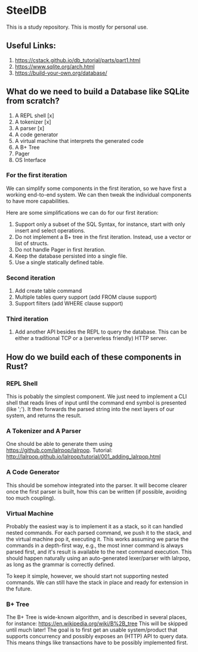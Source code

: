 # SteelDB

This is a study repository. This is mostly for personal use.

## Useful Links:
1. https://cstack.github.io/db_tutorial/parts/part1.html
2. https://www.sqlite.org/arch.html
3. https://build-your-own.org/database/


## What do we need to build a Database like SQLite from scratch?

1. A REPL shell [x]
3. A tokenizer [x]
4. A parser [x]
5. A code generator
6. A virtual machine that interprets the generated code
7. A B+ Tree
8. Pager
9. OS Interface


### For the first iteration
We can simplify some components in the first iteration, so we have first a working end-to-end system.
We can then tweak the individual components to have more capabilities.

Here are some simplifications we can do for our first iteration:

1. Support only a subset of the SQL Syntax, for instance, start with only insert and select operations.
2. Do not implement a B+ tree in the first iteration. Instead, use a vector or list of structs. 
3. Do not handle Pager in first iteration.
4. Keep the database persisted into a single file.
5. Use a single statically defined table.


### Second iteration
1. Add create table command
2. Multiple tables query support (add FROM clause support)
3. Support filters (add WHERE clause support)


### Third iteration
1. Add another API besides the REPL to query the database. This can be either a traditional TCP or a (serverless friendly) HTTP server.



## How do we build each of these components in Rust?


### REPL Shell
This is pobably the simplest component. We just need to implement a CLI shell that reads lines of input until the command end symbol is presented (like ';').
It then forwards the parsed string into the next layers of our system, and returns the result.


### A Tokenizer and A Parser
One should be able to generate them using https://github.com/lalrpop/lalrpop.
Tutorial: http://lalrpop.github.io/lalrpop/tutorial/001_adding_lalrpop.html


### A Code Generator
This should be somehow integrated into the parser. It will become clearer once the first parser is built, how this can be written (if possible, avoiding too much coupling).


### Virtual Machine
Probably the easiest way is to implement it as a stack, so it can handled nested commands.
For each parsed command, we push it to the stack, and the virtual machine pop it, executing it.
This works assuming we parse the commands in a depth-first way, e.g., the most inner command is always parsed first, and it's result is available to the next command execution.
This should happen naturally using an auto-generated lexer/parser with lalrpop, as long as the grammar is correctly defined.

To keep it simple, however, we should start not supporting nested commands. We can still have the stack in place and ready for extension in the future.

### B+ Tree
The B+ Tree is wide-known algorithm, and is described in several places, for instance: https://en.wikipedia.org/wiki/B%2B_tree
This will be skipped until much later! The goal is to first get an usable system/product that supports concurrency and possibly exposes an (HTTP) API to query data.
This means things like transactions have to be possibly implemented first.  

